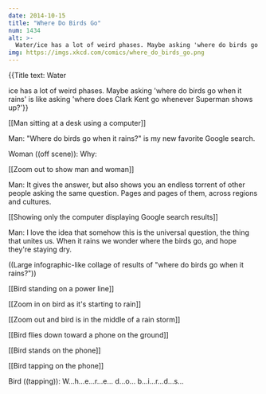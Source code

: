 ```yaml
---
date: 2014-10-15
title: "Where Do Birds Go"
num: 1434
alt: >-
  Water/ice has a lot of weird phases. Maybe asking 'where do birds go when it rains' is like asking 'where does Clark Kent go whenever Superman shows up?'
img: https://imgs.xkcd.com/comics/where_do_birds_go.png
---
```

{{Title text: Water

ice has a lot of weird phases. Maybe asking 'where do birds go when it rains' is like asking 'where does Clark Kent go whenever Superman shows up?'}}

[[Man sitting at a desk using a computer]]

Man:  "Where do birds go when it rains?" is my new favorite Google search.

Woman ((off scene)): Why:

[[Zoom out to show man and woman]]

Man:  It gives the answer, but also shows you an endless torrent of other people asking the same question.  Pages and pages of them, across regions and cultures.

[[Showing only the computer displaying Google search results]]

Man:  I love the idea that somehow this is the universal question, the thing that unites us.  When it rains we wonder where the birds go, and hope they're staying dry.

((Large infographic-like collage of results of "where do birds go when it rains?"))

[[Bird standing on a power line]]

[[Zoom in on bird as it's starting to rain]]

[[Zoom out and bird is in the middle of a rain storm]]

[[Bird flies down toward a phone on the ground]]

[[Bird stands on the phone]]

[[Bird tapping on the phone]]

Bird ((tapping)): W...h...e...r...e... d...o... b...i...r...d...s...